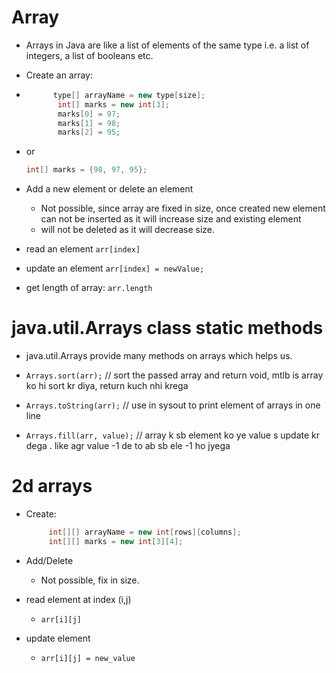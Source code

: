 # Array 
- Arrays in Java are like a list of elements of the same type i.e. a list of integers, a list of booleans etc.
 
- Create an array:  
- ```java
        type[] arrayName = new type[size];
         int[] marks = new int[3];
         marks[0] = 97;
         marks[1] = 98;
         marks[2] = 95;
   ```  
- or
    ```java
    int[] marks = {98, 97, 95};
    ```  

- Add a new element or delete an element
    -  Not possible, since array are fixed in size, once created new element can not be inserted as it will increase size and existing element
    - will not be deleted as it will decrease size. 

- read an element
       `arr[index]  ` 

- update an element
        `arr[index] = newValue;`

- get length of array:
        `arr.length `

# java.util.Arrays class static methods 
- java.util.Arrays provide many methods on arrays which helps us.

- `Arrays.sort(arr);`     // sort the passed array and return void, mtlb is array ko hi sort kr diya, return kuch nhi krega 

-  `Arrays.toString(arr);` // use in sysout to print element of arrays in one line

-  `Arrays.fill(arr, value);`  // array k sb element ko ye value s update kr dega . like agr value -1 de to ab sb ele -1 ho jyega

# 2d arrays 
- Create:
    ```java
         int[][] arrayName = new int[rows][columns];
         int[][] marks = new int[3][4];
     ```

- Add/Delete 
    -  Not possible, fix in size.

- read element at index (i,j)
     -  `arr[i][j]`  

- update element
     -  `arr[i][j] = new_value`



    

  